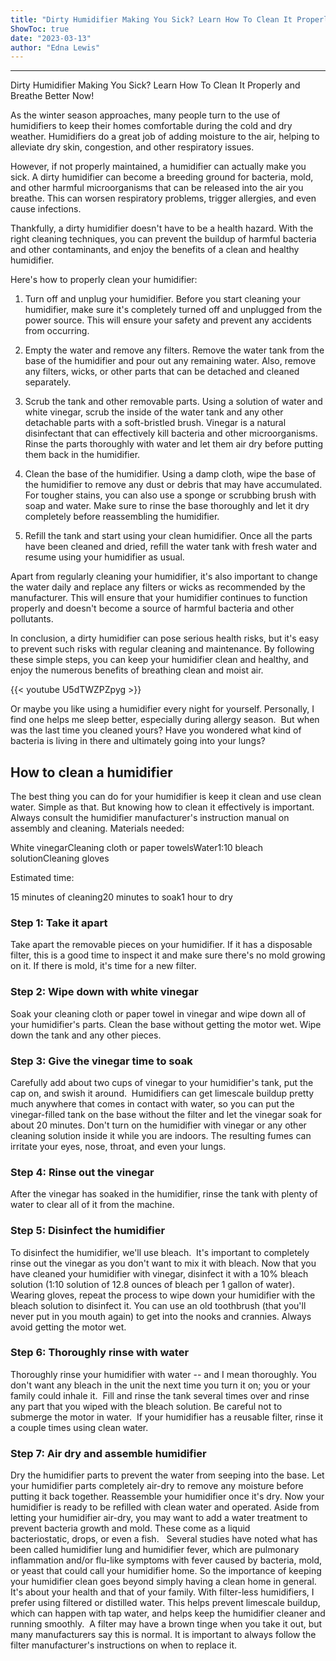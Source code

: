 ```yaml
---
title: "Dirty Humidifier Making You Sick? Learn How To Clean It Properly and Breathe Better Now!"
ShowToc: true 
date: "2023-03-13"
author: "Edna Lewis"
---
```

*****
Dirty Humidifier Making You Sick? Learn How To Clean It Properly and Breathe Better Now!

As the winter season approaches, many people turn to the use of humidifiers to keep their homes comfortable during the cold and dry weather. Humidifiers do a great job of adding moisture to the air, helping to alleviate dry skin, congestion, and other respiratory issues.

However, if not properly maintained, a humidifier can actually make you sick. A dirty humidifier can become a breeding ground for bacteria, mold, and other harmful microorganisms that can be released into the air you breathe. This can worsen respiratory problems, trigger allergies, and even cause infections.

Thankfully, a dirty humidifier doesn't have to be a health hazard. With the right cleaning techniques, you can prevent the buildup of harmful bacteria and other contaminants, and enjoy the benefits of a clean and healthy humidifier.

Here's how to properly clean your humidifier:

1. Turn off and unplug your humidifier. Before you start cleaning your humidifier, make sure it's completely turned off and unplugged from the power source. This will ensure your safety and prevent any accidents from occurring.

2. Empty the water and remove any filters. Remove the water tank from the base of the humidifier and pour out any remaining water. Also, remove any filters, wicks, or other parts that can be detached and cleaned separately.

3. Scrub the tank and other removable parts. Using a solution of water and white vinegar, scrub the inside of the water tank and any other detachable parts with a soft-bristled brush. Vinegar is a natural disinfectant that can effectively kill bacteria and other microorganisms. Rinse the parts thoroughly with water and let them air dry before putting them back in the humidifier.

4. Clean the base of the humidifier. Using a damp cloth, wipe the base of the humidifier to remove any dust or debris that may have accumulated. For tougher stains, you can also use a sponge or scrubbing brush with soap and water. Make sure to rinse the base thoroughly and let it dry completely before reassembling the humidifier.

5. Refill the tank and start using your clean humidifier. Once all the parts have been cleaned and dried, refill the water tank with fresh water and resume using your humidifier as usual.

Apart from regularly cleaning your humidifier, it's also important to change the water daily and replace any filters or wicks as recommended by the manufacturer. This will ensure that your humidifier continues to function properly and doesn't become a source of harmful bacteria and other pollutants.

In conclusion, a dirty humidifier can pose serious health risks, but it's easy to prevent such risks with regular cleaning and maintenance. By following these simple steps, you can keep your humidifier clean and healthy, and enjoy the numerous benefits of breathing clean and moist air.

{{< youtube U5dTWZPZpyg >}} 



Or maybe you like using a humidifier every night for yourself. Personally, I find one helps me sleep better, especially during allergy season.  
But when was the last time you cleaned yours? Have you wondered what kind of bacteria is living in there and ultimately going into your lungs? 

 
##  How to clean a humidifier 


The best thing you can do for your humidifier is keep it clean and use clean water. Simple as that. But knowing how to clean it effectively is important. Always consult the humidifier manufacturer's instruction manual on assembly and cleaning. 
Materials needed: 

 
White vinegarCleaning cloth or paper towelsWater1:10 bleach solutionCleaning gloves


Estimated time:

 
15 minutes of cleaning20 minutes to soak1 hour to dry
 
###  Step 1: Take it apart 


Take apart the removable pieces on your humidifier. If it has a disposable filter, this is a good time to inspect it and make sure there's no mold growing on it. If there is mold, it's time for a new filter. 

 
###  Step 2: Wipe down with white vinegar 


Soak your cleaning cloth or paper towel in vinegar and wipe down all of your humidifier's parts. Clean the base without getting the motor wet. Wipe down the tank and any other pieces. 

 
###  Step 3: Give the vinegar time to soak 


Carefully add about two cups of vinegar to your humidifier's tank, put the cap on, and swish it around.  
Humidifiers can get limescale buildup pretty much anywhere that comes in contact with water, so you can put the vinegar-filled tank on the base without the filter and let the vinegar soak for about 20 minutes. 
Don't turn on the humidifier with vinegar or any other cleaning solution inside it while you are indoors. The resulting fumes can irritate your eyes, nose, throat, and even your lungs. 

 
###  Step 4: Rinse out the vinegar 


After the vinegar has soaked in the humidifier, rinse the tank with plenty of water to clear all of it from the machine.   

 
###  Step 5: Disinfect the humidifier 


To disinfect the humidifier, we'll use bleach.  
It's important to completely rinse out the vinegar as you don't want to mix it with bleach. Now that you have cleaned your humidifier with vinegar, disinfect it with a 10% bleach solution (1:10 solution of 12.8 ounces of bleach per 1 gallon of water).  
Wearing gloves, repeat the process to wipe down your humidifier with the bleach solution to disinfect it. You can use an old toothbrush (that you'll never put in you mouth again) to get into the nooks and crannies. Always avoid getting the motor wet. 

 
###  Step 6: Thoroughly rinse with water 


Thoroughly rinse your humidifier with water -- and I mean thoroughly. You don't want any bleach in the unit the next time you turn it on; you or your family could inhale it.  
Fill and rinse the tank several times over and rinse any part that you wiped with the bleach solution. Be careful not to submerge the motor in water.  
If your humidifier has a reusable filter, rinse it a couple times using clean water. 

 
###  Step 7: Air dry and assemble humidifier 


Dry the humidifier parts to prevent the water from seeping into the base. Let your humidifier parts completely air-dry to remove any moisture before putting it back together. 
Reassemble your humidifier once it's dry. Now your humidifier is ready to be refilled with clean water and operated. 
Aside from letting your humidifier air-dry, you may want to add a water treatment to prevent bacteria growth and mold. These come as a liquid bacteriostatic, drops, or even a fish.  
Several studies have noted what has been called humidifier lung and humidifier fever, which are pulmonary inflammation and/or flu-like symptoms with fever caused by bacteria, mold, or yeast that could call your humidifier home. So the importance of keeping your humidifier clean goes beyond simply having a clean home in general. It's about your health and that of your family.
With filter-less humidifiers, I prefer using filtered or distilled water. This helps prevent limescale buildup, which can happen with tap water, and helps keep the humidifier cleaner and running smoothly. 
A filter may have a brown tinge when you take it out, but many manufacturers say this is normal. It is important to always follow the filter manufacturer's instructions on when to replace it. 




